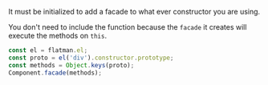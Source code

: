It must be initialized to add a facade to what ever constructor you are using.

You don't need to include the function because the `facade` it creates will execute the methods on `this`.

```javascript
const el = flatman.el;
const proto = el('div').constructor.prototype;
const methods = Object.keys(proto);
Component.facade(methods);
```
